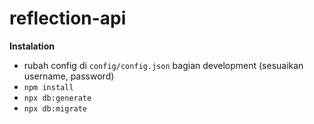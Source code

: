 # reflection-api
**Instalation**

 - rubah config di `config/config.json` bagian development (sesuaikan username, password)
 - `npm install`
 - `npx db:generate`
 - `npx db:migrate`


